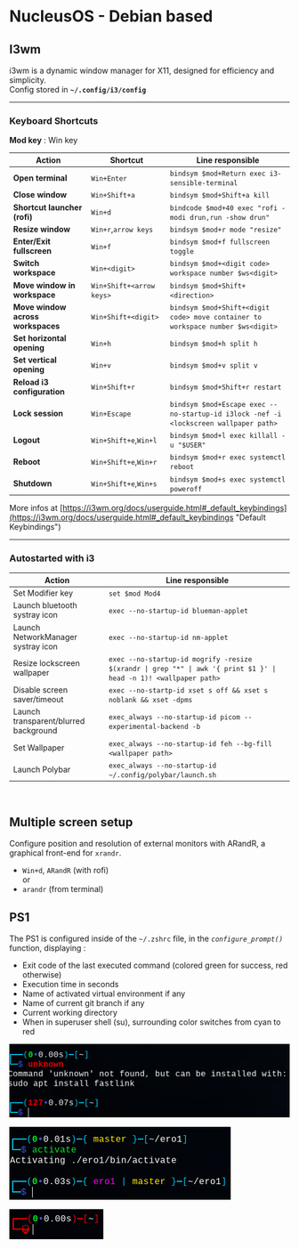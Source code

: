 # NucleusOS - Debian based



## I3wm  
i3wm is a dynamic window manager for X11, designed for efficiency and simplicity.  
Config stored in **`~/.config/i3/config`**
&nbsp;  

---

### Keyboard Shortcuts
**Mod key** : Win key  

|Action|Shortcut|Line responsible|
|------|--------|----------------|
|**Open terminal**|`Win+Enter`|`bindsym $mod+Return exec i3-sensible-terminal`|
|**Close window**|`Win+Shift+a`|`bindsym $mod+Shift+a kill`|
|**Shortcut launcher (rofi)**|`Win+d`|`bindcode $mod+40 exec "rofi -modi drun,run -show drun"`|
|**Resize window**|`Win+r`,`arrow keys`|`bindsym $mod+r mode "resize"`|
|**Enter/Exit fullscreen**|`Win+f`|`bindsym $mod+f fullscreen toggle`|
|**Switch workspace**|`Win+<digit>`|`bindsym $mod+<digit code> workspace number $ws<digit>`|
|**Move window in workspace**|`Win+Shift+<arrow keys>`|`bindsym $mod+Shift+<direction>`|
|**Move window across workspaces**|`Win+Shift+<digit>`|`bindsym $mod+Shift+<digit code> move container to workspace number $ws<digit>`|
|**Set horizontal opening**|`Win+h`|`bindsym $mod+h split h`|
|**Set vertical opening**|`Win+v`|`bindsym $mod+v split v`|
|**Reload i3 configuration**|`Win+Shift+r`|`bindsym $mod+Shift+r restart`|
|**Lock session**|`Win+Escape`|`bindsym $mod+Escape exec --no-startup-id i3lock -nef -i <lockscreen wallpaper path>`|
|**Logout**|`Win+Shift+e`,`Win+l`|`bindsym $mod+l exec killall -u "$USER"`|
|**Reboot**|`Win+Shift+e`,`Win+r`|`bindsym $mod+r exec systemctl reboot`|
|**Shutdown**|`Win+Shift+e`,`Win+s`|`bindsym $mod+s exec systemctl poweroff`|  

More infos at [https://i3wm.org/docs/userguide.html#_default_keybindings](https://i3wm.org/docs/userguide.html#_default_keybindings "Default Keybindings")

---

### Autostarted with i3
|Action|Line responsible|
|------|----------------|
|Set Modifier key|`set $mod Mod4`|
|Launch bluetooth systray icon|`exec --no-startup-id blueman-applet`|
|Launch NetworkManager systray icon|`exec --no-startup-id nm-applet`|
|Resize lockscreen wallpaper|`exec --no-startup-id mogrify -resize $(xrandr \| grep "*" \| awk '{ print $1 }' \| head -n 1)! <wallpaper path>`|
|Disable screen saver/timeout|`exec --no-startp-id xset s off && xset s noblank && xset -dpms`|
|Launch transparent/blurred background|`exec_always --no-startup-id picom --experimental-backend -b`|
|Set Wallpaper|`exec_always --no-startup-id feh --bg-fill <wallpaper path>`|
|Launch Polybar|`exec_always --no-startup-id ~/.config/polybar/launch.sh`|

&nbsp;

## Multiple screen setup
Configure position and resolution of external monitors with ARandR, a graphical front-end for `xrandr`.
- `Win+d`, `ARandR` (with rofi)  
    or
- `arandr` (from terminal)

## PS1
The PS1 is configured inside of the `~/.zshrc` file, in the *`configure_prompt()`* function, displaying :
- Exit code of the last executed command (colored green for success, red otherwise)
- Execution time in seconds
- Name of activated virtual environment if any
- Name of current git branch if any
- Current working directory
- When in superuser shell (su), surrounding color switches from cyan to red

![basic PS1](../screenshots/ps1_base.png)

![PS1+git+venv](../screenshots/ps1_branch_venv.png)

![su PS1](../screenshots/ps1_su.png)

